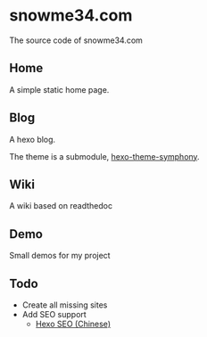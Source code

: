 # snowme34.com

The source code of snowme34.com

## Home

A simple static home page.

## Blog

A hexo blog.

The theme is a submodule, [hexo-theme-symphony](https://github.com/snowme34/hexo-theme-symphony).

## Wiki

A wiki based on readthedoc

## Demo

Small demos for my project

## Todo

* Create all missing sites
* Add SEO support
  * [Hexo SEO (Chinese)](https://www.jianshu.com/p/86557c34b671)